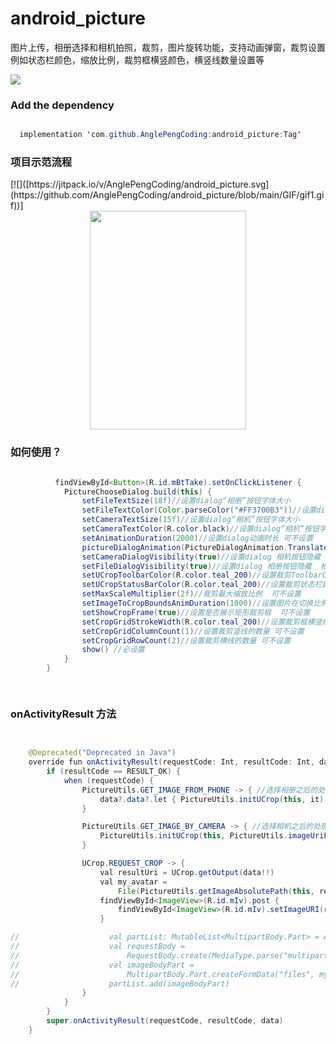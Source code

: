 # android_picture
图片上传，相册选择和相机拍照，裁剪，图片旋转功能，支持动画弹窗，裁剪设置例如状态栏颜色，缩放比例，裁剪框横竖颜色，横竖线数量设置等

[![](https://jitpack.io/v/AnglePengCoding/android_picture.svg)](https://jitpack.io/#AnglePengCoding/android_picture)

<h3>Add the dependency</h3>

```java

  implementation 'com.github.AnglePengCoding:android_picture:Tag'

```

<h3>项目示范流程</h3>
[![]([https://jitpack.io/v/AnglePengCoding/android_picture.svg](https://github.com/AnglePengCoding/android_picture/blob/main/GIF/gif1.gif))]

<div align=center><img width="250" height="350" src="https://github.com/AnglePengCoding/android_picture/blob/main/GIF/gif1.gif"/></div>

<h3>如何使用？</h3>

```java

          findViewById<Button>(R.id.mBtTake).setOnClickListener {
            PictureChooseDialog.build(this) {
                setFileTextSize(18f)//设置dialog“相册”按钮字体大小
                setFileTextColor(Color.parseColor("#FF3700B3"))//设置dialog“相册”按钮字体颜色
                setCameraTextSize(15f)//设置dialog“相机”按钮字体大小
                setCameraTextColor(R.color.black)//设置dialog“相机”按钮字体颜色
                setAnimationDuration(2000)//设置dialog动画时长 可不设置
                pictureDialogAnimation(PictureDialogAnimation.TranslateFromBottom)//设置dialog弹窗动画  可不设置
                setCameraDialogVisibility(true)//设置dialog 相机按钮隐藏  根据业务需求
                setFileDialogVisibility(true)//设置dialog 相册按钮隐藏  根据业务需求
                setUCropToolbarColor(R.color.teal_200)//设置裁剪ToolbarColor   可不设置
                setUCropStatusBarColor(R.color.teal_200)//设置裁剪状态栏颜色   可不设置
                setMaxScaleMultiplier(2f)//裁剪最大缩放比例  可不设置
                setImageToCropBoundsAnimDuration(1000)//设置图片在切换比例时的动画  可不设置
                setShowCropFrame(true)//设置是否展示矩形裁剪框  可不设置
                setCropGridStrokeWidth(R.color.teal_200)//设置裁剪框横竖线的颜色 可不设置
                setCropGridColumnCount(1)//设置裁剪竖线的数量 可不设置
                setCropGridRowCount(2)//设置裁剪横线的数量 可不设置
                show() //必设置
            }
        }

        
```


<h3> onActivityResult 方法</h3>

```java


    @Deprecated("Deprecated in Java")
    override fun onActivityResult(requestCode: Int, resultCode: Int, data: Intent?) {
        if (resultCode == RESULT_OK) {
            when (requestCode) {
                PictureUtils.GET_IMAGE_FROM_PHONE -> { //选择相册之后的处理
                    data?.data?.let { PictureUtils.initUCrop(this, it) }
                }

                PictureUtils.GET_IMAGE_BY_CAMERA -> { //选择相机之后的处理
                    PictureUtils.initUCrop(this, PictureUtils.imageUriFromCamera)
                }

                UCrop.REQUEST_CROP -> {
                    val resultUri = UCrop.getOutput(data!!)
                    val my_avatar =
                        File(PictureUtils.getImageAbsolutePath(this, resultUri).toString())
                    findViewById<ImageView>(R.id.mIv).post {
                        findViewById<ImageView>(R.id.mIv).setImageURI(resultUri)
                    }

//                    val partList: MutableList<MultipartBody.Part> = ArrayList()
//                    val requestBody =
//                        RequestBody.create(MediaType.parse("multipart/form-data"), my_avatar)
//                    val imageBodyPart =
//                        MultipartBody.Part.createFormData("files", my_avatar.name, requestBody)
//                    partList.add(imageBodyPart)
                }
            }
        }
        super.onActivityResult(requestCode, resultCode, data)
    }

```



